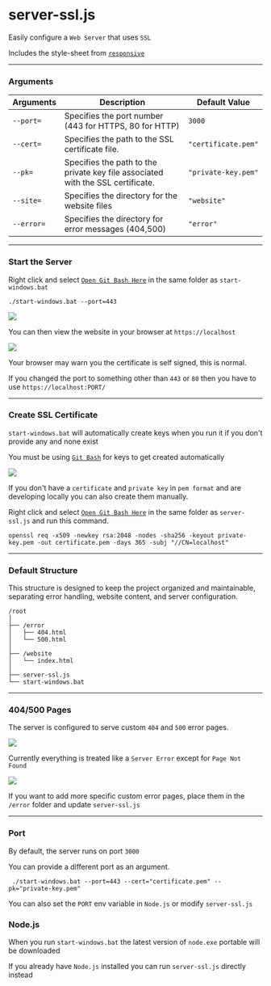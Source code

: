 # server-ssl.js

Easily configure a `Web Server` that uses `SSL`

Includes the style-sheet from [`responsive`](https://github.com/FirstTimeEZ/responsive)

--------

### Arguments

| Arguments       | Description                                      | Default Value         |
|--------------|--------------------------------------------------|-----------------------|
| `--port=`    | Specifies the port number (443 for HTTPS, 80 for HTTP) | `3000` |
| `--cert=`    | Specifies the path to the SSL certificate file. | `"certificate.pem"` |
| `--pk=`      | Specifies the path to the private key file associated with the SSL certificate. | `"private-key.pem"` |
| `--site=`    | Specifies the directory for the website files | `"website"` |
| `--error=`   | Specifies the directory for error messages (404,500) | `"error"` |

--------

### Start the Server

Right click and select [`Open Git Bash Here`](https://git-scm.com/downloads/win) in the same folder as `start-windows.bat`

```
./start-windows.bat --port=443
```

![](https://i.imgur.com/rXINeXI.png)

You can then view the website in your browser at `https://localhost`

![](https://i.imgur.com/4AeJ9Rs.png)

Your browser may warn you the certificate is self signed, this is normal.

If you changed the port to something other than `443` or `80` then you have to use `https://localhost:PORT/`

--------

### Create SSL Certificate

`start-windows.bat` will automatically create keys when you run it if you don't provide any and none exist

You must be using [`Git Bash`](https://git-scm.com/downloads/win) for keys to get created automatically

![](https://i.imgur.com/rXINeXI.png)

If you don't have a `certificate` and `private key` in `pem format` and are developing locally you can also create them manually.

Right click and select [`Open Git Bash Here`](https://git-scm.com/downloads/win) in the same folder as `server-ssl.js` and run this command.

```
openssl req -x509 -newkey rsa:2048 -nodes -sha256 -keyout private-key.pem -out certificate.pem -days 365 -subj "//CN=localhost"
```

--------

### Default Structure

This structure is designed to keep the project organized and maintainable, separating error handling, website content, and server configuration.

```
/root
│
├── /error
│   ├── 404.html
│   └── 500.html
│
├── /website
│   └── index.html
│
├── server-ssl.js
└── start-windows.bat
```

--------

### 404/500 Pages

The server is configured to serve custom `404` and `500` error pages. 

![](https://i.imgur.com/LvLnXMR.png)

Currently everything is treated like a `Server Error` except for `Page Not Found`

![](https://i.imgur.com/HJoNquS.png)

If you want to add more specific custom error pages, place them in the `/error` folder and update `server-ssl.js`

--------

### Port

By default, the server runs on port `3000`

You can provide a different port as an argument.

```
 ./start-windows.bat --port=443 --cert="certificate.pem" --pk="private-key.pem"
```

You can also set the `PORT` env variable in `Node.js` or modify `server-ssl.js`

### Node.js

When you run `start-windows.bat` the latest version of `node.exe` portable will be downloaded

If you already have `Node.js` installed you can run `server-ssl.js` directly instead